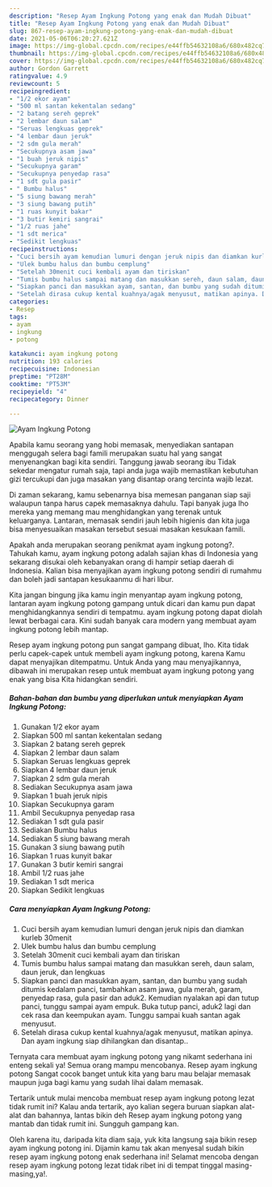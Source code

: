 ```yaml
---
description: "Resep Ayam Ingkung Potong yang enak dan Mudah Dibuat"
title: "Resep Ayam Ingkung Potong yang enak dan Mudah Dibuat"
slug: 867-resep-ayam-ingkung-potong-yang-enak-dan-mudah-dibuat
date: 2021-05-06T06:20:27.621Z
image: https://img-global.cpcdn.com/recipes/e44ffb54632108a6/680x482cq70/ayam-ingkung-potong-foto-resep-utama.jpg
thumbnail: https://img-global.cpcdn.com/recipes/e44ffb54632108a6/680x482cq70/ayam-ingkung-potong-foto-resep-utama.jpg
cover: https://img-global.cpcdn.com/recipes/e44ffb54632108a6/680x482cq70/ayam-ingkung-potong-foto-resep-utama.jpg
author: Gordon Garrett
ratingvalue: 4.9
reviewcount: 5
recipeingredient:
- "1/2 ekor ayam"
- "500 ml santan kekentalan sedang"
- "2 batang sereh geprek"
- "2 lembar daun salam"
- "Seruas lengkuas geprek"
- "4 lembar daun jeruk"
- "2 sdm gula merah"
- "Secukupnya asam jawa"
- "1 buah jeruk nipis"
- "Secukupnya garam"
- "Secukupnya penyedap rasa"
- "1 sdt gula pasir"
- " Bumbu halus"
- "5 siung bawang merah"
- "3 siung bawang putih"
- "1 ruas kunyit bakar"
- "3 butir kemiri sangrai"
- "1/2 ruas jahe"
- "1 sdt merica"
- "Sedikit lengkuas"
recipeinstructions:
- "Cuci bersih ayam kemudian lumuri dengan jeruk nipis dan diamkan kurleb 30menit"
- "Ulek bumbu halus dan bumbu cemplung"
- "Setelah 30menit cuci kembali ayam dan tiriskan"
- "Tumis bumbu halus sampai matang dan masukkan sereh, daun salam, daun jeruk, dan lengkuas"
- "Siapkan panci dan masukkan ayam, santan, dan bumbu yang sudah ditumis kedalam panci, tambahkan asam jawa, gula merah, garam, penyedap rasa, gula pasir dan aduk2. Kemudian nyalakan api dan tutup panci, tunggu sampai ayam empuk. Buka tutup panci, aduk2 lagi dan cek rasa dan keempukan ayam. Tunggu sampai kuah santan agak menyusut."
- "Setelah dirasa cukup kental kuahnya/agak menyusut, matikan apinya. Dan ayam ingkung siap dihilangkan dan disantap.."
categories:
- Resep
tags:
- ayam
- ingkung
- potong

katakunci: ayam ingkung potong 
nutrition: 193 calories
recipecuisine: Indonesian
preptime: "PT28M"
cooktime: "PT53M"
recipeyield: "4"
recipecategory: Dinner

---
```



![Ayam Ingkung Potong](https://img-global.cpcdn.com/recipes/e44ffb54632108a6/680x482cq70/ayam-ingkung-potong-foto-resep-utama.jpg)

Apabila kamu seorang yang hobi memasak, menyediakan santapan menggugah selera bagi famili merupakan suatu hal yang sangat menyenangkan bagi kita sendiri. Tanggung jawab seorang ibu Tidak sekedar mengatur rumah saja, tapi anda juga wajib memastikan kebutuhan gizi tercukupi dan juga masakan yang disantap orang tercinta wajib lezat.

Di zaman  sekarang, kamu sebenarnya bisa memesan panganan siap saji walaupun tanpa harus capek memasaknya dahulu. Tapi banyak juga lho mereka yang memang mau menghidangkan yang terenak untuk keluarganya. Lantaran, memasak sendiri jauh lebih higienis dan kita juga bisa menyesuaikan masakan tersebut sesuai masakan kesukaan famili. 



Apakah anda merupakan seorang penikmat ayam ingkung potong?. Tahukah kamu, ayam ingkung potong adalah sajian khas di Indonesia yang sekarang disukai oleh kebanyakan orang di hampir setiap daerah di Indonesia. Kalian bisa menyajikan ayam ingkung potong sendiri di rumahmu dan boleh jadi santapan kesukaanmu di hari libur.

Kita jangan bingung jika kamu ingin menyantap ayam ingkung potong, lantaran ayam ingkung potong gampang untuk dicari dan kamu pun dapat menghidangkannya sendiri di tempatmu. ayam ingkung potong dapat diolah lewat berbagai cara. Kini sudah banyak cara modern yang membuat ayam ingkung potong lebih mantap.

Resep ayam ingkung potong pun sangat gampang dibuat, lho. Kita tidak perlu capek-capek untuk membeli ayam ingkung potong, karena Kamu dapat menyajikan ditempatmu. Untuk Anda yang mau menyajikannya, dibawah ini merupakan resep untuk membuat ayam ingkung potong yang enak yang bisa Kita hidangkan sendiri.

<!--inarticleads1-->

##### Bahan-bahan dan bumbu yang diperlukan untuk menyiapkan Ayam Ingkung Potong:

1. Gunakan 1/2 ekor ayam
1. Siapkan 500 ml santan kekentalan sedang
1. Siapkan 2 batang sereh geprek
1. Siapkan 2 lembar daun salam
1. Siapkan Seruas lengkuas geprek
1. Siapkan 4 lembar daun jeruk
1. Siapkan 2 sdm gula merah
1. Sediakan Secukupnya asam jawa
1. Siapkan 1 buah jeruk nipis
1. Siapkan Secukupnya garam
1. Ambil Secukupnya penyedap rasa
1. Sediakan 1 sdt gula pasir
1. Sediakan  Bumbu halus
1. Sediakan 5 siung bawang merah
1. Gunakan 3 siung bawang putih
1. Siapkan 1 ruas kunyit bakar
1. Gunakan 3 butir kemiri sangrai
1. Ambil 1/2 ruas jahe
1. Sediakan 1 sdt merica
1. Siapkan Sedikit lengkuas




<!--inarticleads2-->

##### Cara menyiapkan Ayam Ingkung Potong:

1. Cuci bersih ayam kemudian lumuri dengan jeruk nipis dan diamkan kurleb 30menit
1. Ulek bumbu halus dan bumbu cemplung
1. Setelah 30menit cuci kembali ayam dan tiriskan
1. Tumis bumbu halus sampai matang dan masukkan sereh, daun salam, daun jeruk, dan lengkuas
1. Siapkan panci dan masukkan ayam, santan, dan bumbu yang sudah ditumis kedalam panci, tambahkan asam jawa, gula merah, garam, penyedap rasa, gula pasir dan aduk2. Kemudian nyalakan api dan tutup panci, tunggu sampai ayam empuk. Buka tutup panci, aduk2 lagi dan cek rasa dan keempukan ayam. Tunggu sampai kuah santan agak menyusut.
1. Setelah dirasa cukup kental kuahnya/agak menyusut, matikan apinya. Dan ayam ingkung siap dihilangkan dan disantap..




Ternyata cara membuat ayam ingkung potong yang nikamt sederhana ini enteng sekali ya! Semua orang mampu mencobanya. Resep ayam ingkung potong Sangat cocok banget untuk kita yang baru mau belajar memasak maupun juga bagi kamu yang sudah lihai dalam memasak.

Tertarik untuk mulai mencoba membuat resep ayam ingkung potong lezat tidak rumit ini? Kalau anda tertarik, ayo kalian segera buruan siapkan alat-alat dan bahannya, lantas bikin deh Resep ayam ingkung potong yang mantab dan tidak rumit ini. Sungguh gampang kan. 

Oleh karena itu, daripada kita diam saja, yuk kita langsung saja bikin resep ayam ingkung potong ini. Dijamin kamu tak akan menyesal sudah bikin resep ayam ingkung potong enak sederhana ini! Selamat mencoba dengan resep ayam ingkung potong lezat tidak ribet ini di tempat tinggal masing-masing,ya!.

